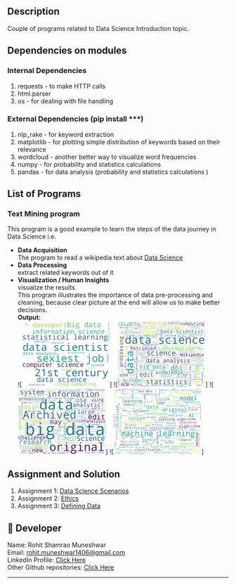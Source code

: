 ## Description
Couple of programs related to Data Science Introduction topic.
  
    
      
## Dependencies on modules 
### Internal Dependencies
1. requests - to make HTTP calls
2. html.parser
3. os - for dealing with file handling

### External Dependencies (pip install ***)
1. nlp_rake - for keyword extraction
2. matplotlib - for plotting simple distribution of keywords based on their relevance  
3. wordcloud - another better way to visualize word frequencies
4. numpy - for probability and statistics calculations
5. pandas - for data analysis (probability and statistics calculations )

## List of Programs
### Text Mining program   
This program is a good example to learn the steps of the data journey in Data Science i.e.
- **Data Acquisition**  
The program to read a wikipedia text about [Data Science](https://en.wikipedia.org/wiki/Data_science)
- **Data Processing**  
extract related keywords out of it
- **Visualization / Human Insights**  
visualize the results  
This program illustrates the importance of data pre-processing and cleaning, because clear picture at the end will allow us to make better decisions.  
  **Output:**   
  ![<Img src="./images/ds_wc.png" width="200">]
  ![<Img src="./images/Data%20Science_with_rawtext_wc.png" width="200">]
  ![<Img src="./images/Big%20Data_with_rawtext_wc.png" width="200">]
  ![<Img src="./images/Machine%20Learning_with_rawtext_wc.png" width="200">]  



## Assignment and Solution
1. Assignment 1: [Data Science Scenarios](./data-science-scenarios-assignment.md)  
2. Assignment 2: [Ethics](./ethics-assignment.md)
3. Assignment 3: [Defining Data](./defining-data-assignment.md)


## 🌟 Developer
Name: Rohit Shamrao Muneshwar  
Email: rohit.muneshwar1406@gmail.com  
LinkedIn Profile: [Click Here](https://www.linkedin.com/in/rohit-muneshwar-a9079258/)  
Other Github repositories: [Click Here](https://github.com/rohit1406?tab=repositories)  

---